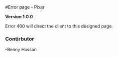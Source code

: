 #Error page - Pixar

**Version 1.0.0**

Error 400 will direct the client to this designed page.

### Contirbutor
-Benny Hassan 

